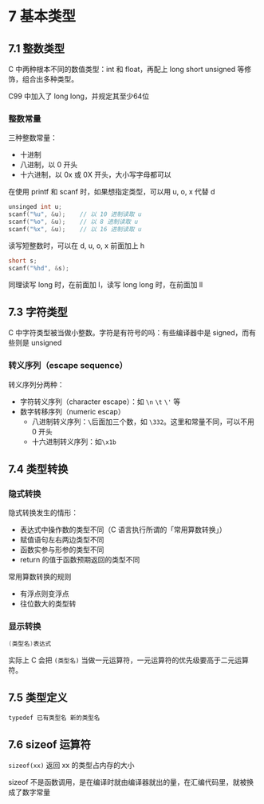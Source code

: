 # 7 基本类型

## 7.1 整数类型

C 中两种根本不同的数值类型：int 和 float，再配上 long short unsigned 等修饰，组合出多种类型。

C99 中加入了 long long，并规定其至少64位

### 整数常量

三种整数常量：

- 十进制
- 八进制，以 0 开头
- 十六进制，以 0x 或 0X 开头，大小写字母都可以

在使用 printf 和 scanf 时，如果想指定类型，可以用 u, o, x 代替 d

```c
unsinged int u;
scanf("%u", &u);    // 以 10 进制读取 u
scanf("%o", &u);    // 以 8 进制读取 u
scanf("%x", &u);    // 以 16 进制读取 u
```

读写短整数时，可以在 d, u, o, x 前面加上 h

```c
short s;
scanf("%hd", &s);
```

同理读写 long 时，在前面加 l，读写 long long 时，在前面加 ll

## 7.3 字符类型

C 中字符类型被当做小整数。字符是有符号的吗：有些编译器中是 signed，而有些则是 unsigned

### 转义序列（escape sequence）

转义序列分两种：

- 字符转义序列（character escape）：如 `\n` `\t` `\'` 等
- 数字转移序列（numeric escap）
    - 八进制转义序列：`\`后面加三个数，如 `\332`。这里和常量不同，可以不用 0 开头
    - 十六进制转义序列：如`\x1b`

## 7.4 类型转换

### 隐式转换

隐式转换发生的情形：

- 表达式中操作数的类型不同（C 语言执行所谓的「常用算数转换」）
- 赋值语句左右两边类型不同
- 函数实参与形参的类型不同
- return 的值于函数预期返回的类型不同

常用算数转换的规则

- 有浮点则变浮点
- 往位数大的类型转

### 显示转换

```c
(类型名)表达式
```

实际上 C 会把 `(类型名)` 当做一元运算符，一元运算符的优先级要高于二元运算符。

## 7.5 类型定义

`typedef 已有类型名 新的类型名`

## 7.6 sizeof 运算符

`sizeof(xx)` 返回 xx 的类型占内存的大小

sizeof 不是函数调用，是在编译时就由编译器就出的量，在汇编代码里，就被换成了数字常量
